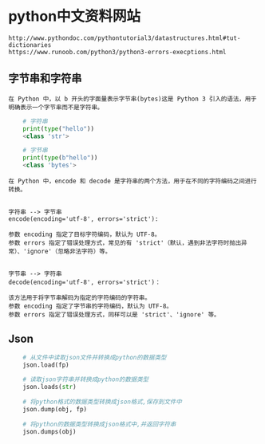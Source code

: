 # python中文资料网站
    http://www.pythondoc.com/pythontutorial3/datastructures.html#tut-dictionaries
    https://www.runoob.com/python3/python3-errors-execptions.html

## 字节串和字符串

    在 Python 中，以 b 开头的字面量表示字节串(bytes)这是 Python 3 引入的语法，用于明确表示一个字节串而不是字符串。
```py
    # 字符串
    print(type("hello"))
    <class 'str'>

    # 字节串
    print(type(b"hello"))
    <class 'bytes'>
```
    在 Python 中，encode 和 decode 是字符串的两个方法，用于在不同的字符编码之间进行转换。

    
    字符串 --> 字节串
    encode(encoding='utf-8', errors='strict'):

    参数 encoding 指定了目标字符编码，默认为 UTF-8。
    参数 errors 指定了错误处理方式，常见的有 'strict'（默认，遇到非法字符时抛出异常）、'ignore'（忽略非法字符）等。


    字节串 --> 字符串
    decode(encoding='utf-8', errors='strict')：

    该方法用于将字节串解码为指定的字符编码的字符串。
    参数 encoding 指定了字节串的字符编码，默认为 UTF-8。
    参数 errors 指定了错误处理方式，同样可以是 'strict'、'ignore' 等。


## Json
```py
    # 从文件中读取json文件并转换成python的数据类型
    json.load(fp) 
    
    # 读取json字符串并转换成python的数据类型
    json.loads(str) 
    
    # 将python格式的数据类型转换成json格式,保存到文件中
    json.dump(obj, fp) 
    
    # 将python的数据类型转换成json格式中,并返回字符串
    json.dumps(obj) 
    
```


